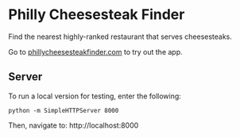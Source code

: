 # Philly Cheesesteak Finder

Find the nearest highly-ranked restaurant that serves cheesesteaks.

Go to [phillycheesesteakfinder.com](http://phillycheesesteakfinder.com/) to try out the app.

## Server

To run a local version for testing, enter the following:

`python -m SimpleHTTPServer 8000`

Then, navigate to: http://localhost:8000
